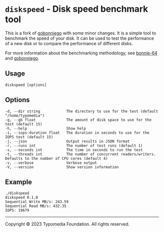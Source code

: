 # `diskspeed` - Disk speed benchmark tool

This is a fork of [gobonniego](https://github.com/cunnie/gobonniego) with some minor changes. It is a simple tool to benchmark the speed of your disk. It can be used to test the performance of a new disk or to compare the performance of different disks.

For more information about the benchmarking methodology, see [bonnie-64](https://code.google.com/archive/p/bonnie-64/) and [gobonniego](https://github.com/cunnie/gobonniego).

## Usage

    diskspeed [options]

## Options
    -d, --dir string            The directory to use for the test (default "/home/typomedia")
    -g, --gb float              The amount of disk space to use for the test (default 15)
    -h, --help                  Show help
    -i, --iops-duration float   The duration in seconds to use for the IOPS test (default 15)
    -j, --json                  Output results in JSON format
    -r, --runs int              The number of test runs (default 1)
    -s, --seconds int           The time in seconds to run the test
    -t, --threads int           The number of concurrent readers/writers. Defaults to the number of CPU cores (default 4)
    -v, --verbose               Verbose output
    -V, --version               Show version information

## Example

    ./diskspeed
    diskspeed 0.1.0
    Sequential Write MB/s: 243.59
    Sequential Read MB/s: 432.35
    IOPS: 19679

---
Copyright © 2023 Typomedia Foundation. All rights reserved.